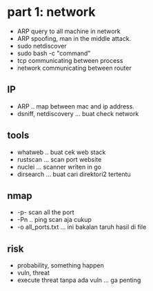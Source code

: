 # part 1: network
- ARP query to all machine in network
- ARP spoofing, man in the middle attack.
- sudo netdiscover
- sudo bash -c "command"
- tcp communicating between process
- network communicating between router

## IP
- ARP .. map between mac and ip address.
- dsniff, netdiscovery ... buat check network

## tools
- whatweb .. buat cek web stack
- rustscan ... scan port website
- nuclei ... scanner writen in go
- dirsearch ... buat cari direktori2 tertentu

## nmap
- -p- scan all the port
- -Pn .. ping scan aja cukup
- -o all_ports.txt ... ini bakalan taruh hasil di file

## risk
- probability, something happen
- vuln, threat
- execute threat tanpa ada vuln ... ga penting


